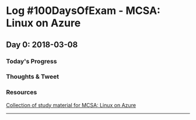 # Log #100DaysOfExam - MCSA: Linux on Azure

## Day 0: 2018-03-08

### Today's Progress

### Thoughts & Tweet

### Resources
[Collection of study material for MCSA: Linux on Azure](../resources/Microsoft/mcsa-linux-on-azure.md)

---- 
